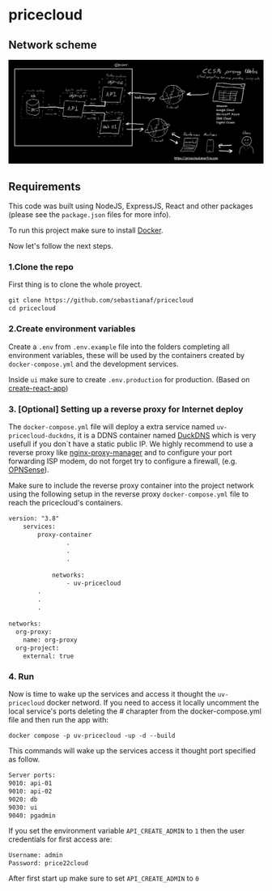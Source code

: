 # pricecloud

## Network scheme
![network scheme](https://github.com/sebastianaf/pricecloud/blob/master/latex/part-01/gfx/darkSketch.png?raw=true)

## Requirements

This code was built using NodeJS, ExpressJS, React and other packages (please see the `package.json` files for more info).

To run this project make sure to install [Docker](https://docs.docker.com/).

Now let's follow the next steps.

### 1.Clone the repo

First thing is to clone the whole proyect.
```
git clone https://github.com/sebastianaf/pricecloud
cd pricecloud
```

### 2.Create environment variables

Create a `.env` from `.env.example` file into the folders completing all environment variables, these will be used by the containers created by `docker-compose.yml` and the development services.

Inside `ui` make sure to create `.env.production` for production. (Based on [create-react-app](https://create-react-app.dev/))

### 3. [Optional] Setting up a reverse proxy for Internet deploy

The `docker-compose.yml` file will deploy a extra service named `uv-pricecloud-duckdns`, it is a DDNS container named [DuckDNS](https://www.duckdns.org) which is very usefull  if you don`t have a static public IP. We highly recommend to use a reverse proxy like [nginx-proxy-manager](https://nginxproxymanager.com/) and to configure your port forwarding ISP modem, do not forget try to configure a firewall, (e.g. [OPNSense](https://opnsense.org/)).

Make sure to include the reverse proxy container into the project network using the following setup in the reverse proxy `docker-compose.yml` file to reach the pricecloud's containers.
```
version: "3.8"
    services:
        proxy-container
                .
                .
                .

            networks:
                - uv-pricecloud
        .
        .
        .

networks:
  org-proxy:
    name: org-proxy
  org-project:
    external: true
```

### 4. Run

Now is time to wake up the services and access it thought the `uv-pricecloud` docker netword.
If you need to access it locally uncomment the local service's ports deleting the # charapter from the docker-compose.yml file and then run the app with: 
```
docker compose -p uv-pricecloud -up -d --build
```
This commands will wake up the services access it thought port specified as follow.
```
Server ports:
9010: api-01      
9010: api-02      
9020: db       
9030: ui       
9040: pgadmin  
```

If you set the environment variable `API_CREATE_ADMIN` to `1` then the user credentials for first access are:
```
Username: admin
Password: price22cloud
```
After first start up make sure to set `API_CREATE_ADMIN` to `0`